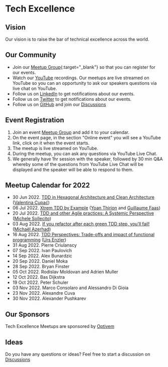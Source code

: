 # Tech Excellence

## Vision

Our vision is to raise the bar of technical excellence across the world.

## Our Community

- Join our [Meetup Group](https://www.meetup.com/techexcellence){:target="_blank"} so that you can register for our events.
- Watch our [YouTube](https://www.youtube.com/c/TechExcellence) recordings. Our meetups are live streamed on YouTube so you can an opportunity to ask our speakers questions via live chat on YouTube.
- Follow us on [LinkedIn](https://www.linkedin.com/company/techexcellenceio) to get notifications about our events.
- Follow us on [Twitter](https://twitter.com/techexcellence_) to get notifications about our events.
- Follow us on [GitHub](https://github.com/techexcellenceio) and join our [Discussions](https://github.com/techexcellenceio/techexcellence/discussions)

## Event Registration

1. Join an event [Meetup Group](https://www.meetup.com/techexcellence) and add it to your calendar.
2. On the event page, in the section "Online event" you will see a YouTube link, click on it when the event starts.
3. The meetup is live streamed on YouTube.
4. During the meetup, you can ask any questions via YouTube Live Chat.
5. We generally have 1hr session with the speaker, followed by 30 min Q&A whereby some of the questions from YouTube Live Chat will be displayed and the speaker will be able to respond to them.

## Meetup Calendar for 2022

- 30 Jun 2022. [TDD in Hexagonal Architecture and Clean Architecture](https://www.youtube.com/watch?v=WAoqGzVDHc0) ([Valentina Cupać](https://www.linkedin.com/in/valentinacupac/))
- 06 Jul 2022. [Xtrem TDD by Example](https://www.youtube.com/watch?v=yxO7YHkB83I) ([Yoan Thirion](https://www.linkedin.com/in/yoanthirion/) and [Guillaume Faas](https://www.linkedin.com/in/guillaumefaas/))
- 20 Jul 2022. [TDD and other Agile practices: A Systemic Perspective](https://www.youtube.com/watch?v=a3jUXRJRddQ) ([Michele Sollecito](https://www.linkedin.com/in/michelesollecito/))
- 03 Aug 2022. [If you refactor after each green TDD step, you’ll fail!](https://www.youtube.com/watch?v=Vi_FtRXopdQ) ([Michaël Azerhad](https://www.linkedin.com/in/micha%C3%ABl-azerhad-9058a044/))
- 16 Aug 2022. [TDD Perspectives: Trade-offs and impact of functional programming](https://www.youtube.com/watch?v=JcKLqX8wuR4) ([Urs Enzler](https://www.linkedin.com/in/ursenzler/))
- 31 Aug 2022. Pierre Criulanscy
- 07 Sep 2022. Ivan Paulovich
- 14 Sep 2022. Alex Bunardzic
- 20 Sep 2022. Daniel Moka
- 28 Sep 2022. Bryan Finster
- 05 Oct 2022. Rodislav Moldovan and Adrien Muller
- 12 Oct 2022. Bas Dijkstra
- 19 Oct 2022. Peter Schuler
- 03 Nov 2022. Marco Consolaro and Alessandro Di Gioia
- 23 Nov 2022. Alexandre Cuva
- 30 Nov 2022. Alexander Pushkarev

## Our Sponsors

Tech Excellence Meetups are sponsored by [Optivem](http://optivem.com/)

## Ideas

Do you have any questions or ideas? Feel free to start a discussion on [Discussions](https://github.com/techexcellenceio/techexcellence/discussions)


<!--

## Values

- Technical Excellence
- Knowledge Sharing
- Continuous Improvement



## Community

This is a place for software engineers who care about software quality. You are motivated by clean code - it's not enough to make something work, you want to implement it well. You set high expectations for yourself and your team. 

> "There is no trade-off of quality vs. speed in software... Low quality means low speed... The only way to go fast is to go well." - Uncle Bob

You understand that the underlying problem faced by the software industry is the misunderstanding between speed and quality. For you, it's crystal-clear that you can't be fast without quality. Quality and speed go hand-in-hand. You push for quality even when you're in the minority. You find yourself in environments where no one seems to understand this. Companies are facing the same vicious cycle. Low quality, not enough time, requiring superstars to put out fires.

You want to make an impact in spreading technical excellence. You see technical excellence as a core foundation of your work, not a nice-to-have. You want to exchange knowledge with people who care about quality, people who enjoy learning, reading books, researching, continious improvement.

There aren't many people like you. People like you are dispersed across the world, trying their best to make a change, but the impact is localized to their immediate teams, or to their companies, or perhaps through meetups.

This is a global community aiming to bring together professional software engineers who have invested in their own personal growth, who are aiming to achieve mastery, poeple who never stop learning, people who enjoy mentoring and coaching, spreading knowledge. People for whom software engineering is more than just a 9-5 job.

## Collective Knowledge

The "inputs" are our discussions, knowledgesharing, collective knowledge: [Discussions](https://github.com/valentinacupac/community/discussions).

The "outputs" are a synthesis of knowledge, both conceptual (theory and abstractions) and practical (implementation through code samples). Current code samples are [Banking Kata in Java](https://github.com/valentinacupac/banking-kata-java) and [Banking Kata in .NET](https://github.com/valentinacupac/banking-kata-dotnet). Feel free to update this seciton with links to other GitHub samples.

This community is the first step towards bringing technical excellence back as the foundation.

## Contribute

To contribute to questions, ideas, knowledge exchange: start a discussion or join an existing discussion [Discussions](https://github.com/valentinacupac/community/discussions).

To contribute to the text of this website, you can [fork](https://github.com/valentinacupac/community/fork) this repository and make a pull request.

-->


